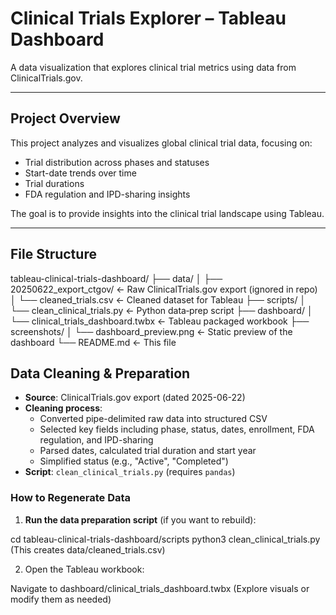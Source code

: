 # Clinical Trials Explorer – Tableau Dashboard

A data visualization that explores clinical trial metrics using data from ClinicalTrials.gov.

---

## Project Overview

This project analyzes and visualizes global clinical trial data, focusing on:
- Trial distribution across phases and statuses
- Start-date trends over time
- Trial durations
- FDA regulation and IPD-sharing insights

The goal is to provide insights into the clinical trial landscape using Tableau.

---

## File Structure

tableau-clinical-trials-dashboard/
├── data/
│   ├── 20250622_export_ctgov/          ← Raw ClinicalTrials.gov export (ignored in repo)
│   └── cleaned_trials.csv              ← Cleaned dataset for Tableau
├── scripts/
│   └── clean_clinical_trials.py        ← Python data‑prep script
├── dashboard/
│   └── clinical_trials_dashboard.twbx ← Tableau packaged workbook
├── screenshots/
│   └── dashboard_preview.png           ← Static preview of the dashboard
└── README.md                           ← This file


## Data Cleaning & Preparation

- **Source**: ClinicalTrials.gov export (dated 2025-06-22)  
- **Cleaning process**:  
  - Converted pipe-delimited raw data into structured CSV  
  - Selected key fields including phase, status, dates, enrollment, FDA regulation, and IPD-sharing  
  - Parsed dates, calculated trial duration and start year  
  - Simplified status (e.g., "Active", "Completed")  
- **Script**: `clean_clinical_trials.py` (requires `pandas`)

### How to Regenerate Data

1. **Run the data preparation script** (if you want to rebuild):

cd tableau-clinical-trials-dashboard/scripts
python3 clean_clinical_trials.py  (This creates data/cleaned_trials.csv)

2. Open the Tableau workbook:

Navigate to dashboard/clinical_trials_dashboard.twbx (Explore visuals or modify them as needed)


